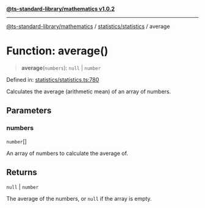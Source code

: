 [**@ts-standard-library/mathematics v1.0.2**](../../../README.md)

***

[@ts-standard-library/mathematics](../../../README.md) / [statistics/statistics](../README.md) / average

# Function: average()

> **average**(`numbers`): `null` \| `number`

Defined in: [statistics/statistics.ts:780](https://github.com/gabaudette/ts-stdlib/blob/4a412e6fb273dc9fcab54b84c05921f52dac4b3f/packages/mathematics/src/statistics/statistics.ts#L780)

Calculates the average (arithmetic mean) of an array of numbers.

## Parameters

### numbers

`number`[]

An array of numbers to calculate the average of.

## Returns

`null` \| `number`

The average of the numbers, or `null` if the array is empty.
